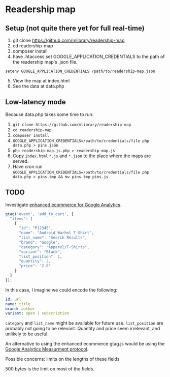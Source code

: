 # Readership map

## Setup (not quite there yet for full real-time)

1. git clone https://github.com/mlibrary/readership-map
2. cd readership-map
3. composer install
4. have .htaccess set GOOGLE_APPLICATION_CREDENTIALS to the path of the readership map's .json file.

```
setenv GOOGLE_APPLICATION_CREDENTIALS /path/to/readership-map.json
```
5. View the map at index.html
6. See the data at data.php

## Low-latency mode

Because data.php takes some time to run:

1. `git clone https://github.com/mlibrary/readership-map`
2. `cd readership-map`
3. `composer install`
4. `GOOGLE_APPLICATION_CREDENTIALS=/path/to/credentials/file php data.php > pins.json`
5. `php readership-map.js.php > readership-map.js`
6. Copy `index.html` `*.js` and `*.json` to the place where the maps are served.
7. Have cron run `GOOGLE_APPLICATION_CREDENTIALS=/path/to/credentials/file php data.php > pins.tmp && mv pins.tmp pins.js`


## TODO

Investigate [enhanced ecommerce for Google Analytics](https://developers.google.com/analytics/devguides/collection/gtagjs/enhanced-ecommerce#measure_product_detail_views).

```javascript
gtag('event', 'add_to_cart', {
  "items": [
    {
      "id": "P12345",
      "name": "Android Warhol T-Shirt",
      "list_name": "Search Results",
      "brand": "Google",
      "category": "Apparel/T-Shirts",
      "variant": "Black",
      "list_position": 1,
      "quantity": 2,
      "price": '2.0'
    }
  ]
});
```

In this case, I imagine we could encode the following:

```yaml
id: url
name: title
brand: author
variant: open | subscription
```

`category` and `list_name` might be available for future use.  `list_position` are probably not going to be relevant.
Quantity and price seem irrelevant, and unlikely to be useful.

An alternative to using the enhanced ecommerce gtag.js would be using the [Google Analytics Measurment protocol](https://developers.google.com/analytics/devguides/collection/protocol/v1/parameters).

Possible concerns: limits on the lengths of these fields

500 bytes is the limit on most of the fields.
